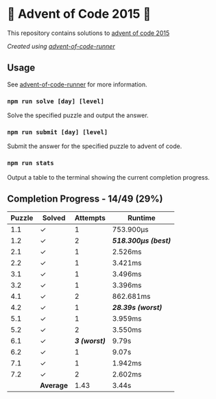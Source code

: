 # :santa: Advent of Code 2015 :christmas_tree:

This repository contains solutions to [advent of code 2015](https://adventofcode.com/2015) 

_Created using [advent-of-code-runner](https://github.com/beakerandjake/advent-of-code-runner)_

## Usage
See [advent-of-code-runner](https://github.com/beakerandjake/advent-of-code-runner) for more information.

### `npm run solve [day] [level]`
Solve the specified puzzle and output the answer.

### `npm run submit [day] [level]`
Submit the answer for the specified puzzle to advent of code.

### `npm run stats`
Output a table to the terminal showing the current completion progress.

<!--Please do not delete the following comments, they are required to save your stats to this file.-->
<!--START_AUTOGENERATED_COMPLETION_PROGRESS_SECTION-->
## Completion Progress - 14/49 (29%)

| Puzzle | Solved | Attempts | Runtime |
| --- | --- | --- | --- |
| 1.1 | ✓ | 1 | 753.900μs |
| 1.2 | ✓ | 2 | ***518.300μs (best)*** |
| 2.1 | ✓ | 1 | 2.526ms |
| 2.2 | ✓ | 1 | 3.421ms |
| 3.1 | ✓ | 1 | 3.496ms |
| 3.2 | ✓ | 1 | 3.396ms |
| 4.1 | ✓ | 2 | 862.681ms |
| 4.2 | ✓ | 1 | ***28.39s (worst)*** |
| 5.1 | ✓ | 1 | 3.959ms |
| 5.2 | ✓ | 2 | 3.550ms |
| 6.1 | ✓ | ***3 (worst)*** | 9.79s |
| 6.2 | ✓ | 1 | 9.07s |
| 7.1 | ✓ | 1 | 1.942ms |
| 7.2 | ✓ | 2 | 2.602ms |
|  | **Average** | 1.43 | 3.44s |
<!--END_AUTOGENERATED_COMPLETION_PROGRESS_SECTION-->
